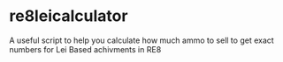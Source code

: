 # re8leicalculator
A useful script to help you calculate how much ammo to sell to get exact numbers for Lei Based achivments in RE8
